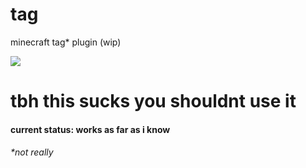 # tag

minecraft tag* plugin (wip)

![](https://i.imgur.com/USnFzM0.png)

# tbh this sucks you shouldnt use it
#### current status: works as far as i know

###### *not really
